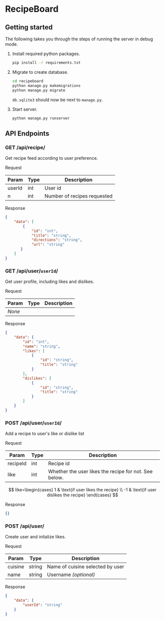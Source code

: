# RecipeBoard

## Getting started

The following takes you through the steps of running the server in debug mode.

1. Install required python packages.

    ```bash
    pip install -r requirements.txt
    ```

2. Migrate to create database.

    ```bash
    cd recipeboard
    python manage.py makemigrations
    python manage.py migrate
    ```

    `db.sqlite3` should now be next to `manage.py`.

3. Start server.

    ```bash
    python manage.py runserver
    ```

## API Endpoints

### GET /api/recipe/

Get recipe feed according to user preference.

Request

| Param  | Type   | Description                 |
| ------ | ------ | --------------------------- |
| userId | int    | User id                     |
|      n | int    | Number of recipes requested |

Response

```json
{
    "data": [
        {
            "id": "int",
            "title": "string",
            "directions": "string",
            "url": "string"
       }
    ]
}
```

### GET /api/user/`userId`/

Get user profile, including likes and dislikes.

Request

| Param  | Type | Description |
| ------ | ---- | ----------- |
| *None* |      |             |

Response

```json
{
    "data": {
        "id": "int",
        "name": "string",
        "likes": [
            {
                "id": "string",
                "title": "string"
            }
        ],
        "dislikes": [
            {
                "id": "string",
                "title": "string"
            }
        ]
    }
}
```

### POST /api/user/`userId`/

Add a recipe to user's like or dislike list

Request

| Param    | Type | Description                                           |
| -------- | ---- |------------------------------------------------------ |
| recipeId | int  | Recipe id                                             |
| like     | int  | Whether the user likes the recipe for not. See below. |

$$
like=\begin{cases}
    1 & \text{if user likes the recipe} \\
    -1 & \text{if user dislikes the recipe}
\end{cases}
$$

Response

```json
{}
```

### POST /api/user/

Create user and initalize likes.

Request

| Param   | Type   | Description                      |
| ------- | ------ | -------------------------------- |
| cuisine | string | Name of cuisine selected by user |
| name    | string | Username *(optional)*            |

Response

```json
{
    "data": {
        "userId": "string"
    }
}
```
